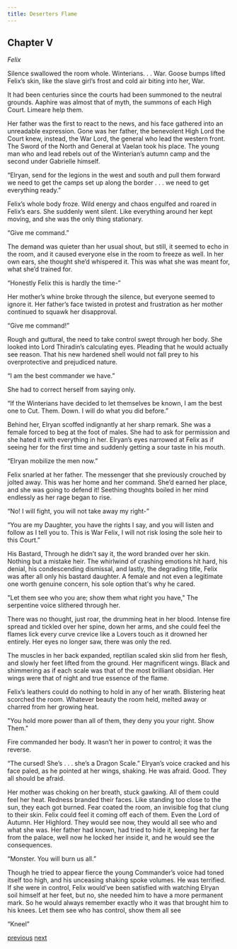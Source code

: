 ```yaml
---
title: Deserters Flame
---
```


## Chapter V

*Felix* 

Silence swallowed the room whole. Winterians. . . War. Goose bumps
lifted Felix’s skin, like the slave girl’s frost and cold air biting into her, War. 

It had been centuries since the courts had been summoned to the neutral grounds.
Aaphire was almost that of myth, the summons of each High Court. Limeare
help them.

Her father was the first to react to the news, and his face gathered into an
unreadable expression. Gone was her father, the benevolent High Lord the Court
knew, instead, the War Lord, the general who lead the western front. The Sword
of the North and General at Vaelan took his place. The young man who and lead
rebels out of the Winterian’s autumn camp and the second under Gabrielle
himself.

“Elryan, send for the legions in the west and south and pull them forward
we need to get the camps set up along the border . . . we need to get everything
ready.” 

Felix’s whole body froze. Wild energy and chaos engulfed and roared in
Felix’s ears. She suddenly went silent. Like everything around her kept moving,
and she was the only thing stationary.

“Give me command.”

The demand was quieter than her usual shout, but still, it seemed to echo
in the room, and it caused everyone else in the room to freeze as well. In her own ears, she thought she’d whispered it. This was what she was meant for, what she’d trained for.

“Honestly Felix this is hardly the time-”

Her mother’s whine broke through the silence, but everyone seemed to
ignore it. Her father’s face twisted in protest and frustration as her mother
continued to squawk her disapproval.

“Give me command!”

Rough and guttural, the need to take control swept through her body. She
looked into Lord Thiradin’s calculating eyes. Pleading that he would actually see reason. That his new hardened shell would not fall prey to his overprotective and prejudiced nature.

“I am the best commander we have.” 

She had to correct herself from saying only. 

“If the Winterians have decided to let themselves be known, I am
the best one to Cut. Them. Down. I will do what you did before.”

Behind her, Elryan scoffed indignantly at her sharp remark. She was a
female forced to beg at the foot of males. She had to ask for permission and she
hated it with everything in her. Elryan’s eyes narrowed at Felix as if seeing her for the first time and suddenly getting a sour taste in his mouth.

“Elryan mobilize the men now.”

Felix snarled at her father. The messenger that she previously crouched
by jolted away. This was her home and her command. She’d earned her place,
and she was going to defend it! Seething thoughts boiled in her mind endlessly
as her rage began to rise.

“No! I will fight, you will not take away my right-”

“You are my Daughter, you have the rights I say, and you will listen and
follow as I tell you to. This is War Felix, I will not risk losing the sole heir to this Court.”

His Bastard, Through he didn’t say it, the word branded over her skin.
Nothing but a mistake heir. The whirlwind of crashing emotions hit hard, his
denial, his condescending dismissal, and lastly, the degrading title, Felix was
after all only his bastard daughter. A female and not even a legitimate one worth genuine concern, his sole option that's why he cared.

"Let them see who you are; show them what right you have," The serpentine voice slithered through her. 

There was no thought, just roar, the drumming heat in her blood. Intense
fire spread and tickled over her spine, down her arms, and she could feel the
flames lick every curve crevice like a Lovers touch as it drowned her entirely.
Her eyes no longer saw, there was only the red.

The muscles in her back expanded, reptilian scaled skin slid from her
flesh, and slowly her feet lifted from the ground. Her magnificent wings. Black
and shimmering as if each scale was that of the most brilliant obsidian. Her
wings were that of night and true essence of the flame.

Felix’s leathers could do nothing to hold in any of her wrath. Blistering
heat scorched the room. Whatever beauty the room held, melted away or charred
from her growing heat.

"You hold more power than all of them, they deny you your right. Show
Them." 

Fire commanded her body. It wasn’t her in power to control; it was the
reverse.

“The cursed! She’s . . . she’s a Dragon Scale.” Elryan’s voice cracked and
his face paled, as he pointed at her wings, shaking. He was afraid.
Good. They all should be afraid.

Her mother was choking on her breath, stuck gawking. All of them could
feel her heat. Redness branded their faces. Like standing too close to the sun,
they each got burned. Fear coated the room, an invisible fog that clung to their
skin. Felix could feel it coming off each of them. Even the Lord of Autumn. Her
Highlord. They would see now, they would all see who and what she was. Her
father had known, had tried to hide it, keeping her far from the palace, well now he locked her inside it, and he would see the consequences.

“Monster. You will burn us all.”

Though he tried to appear fierce the young Commander’s voice had toned
itself too high, and his unceasing shaking spoke volumes. He was terrified. If she were in control, Felix would’ve been satisfied with watching Elryan soil himself at her feet, but no, she needed him to have a more permanent mark. So he would always remember exactly who it was that brought him to his knees.
Let them see who has control, show them all see

“Kneel”

[previous](desertflame-10.html)
[next](desertflame-12.html)

